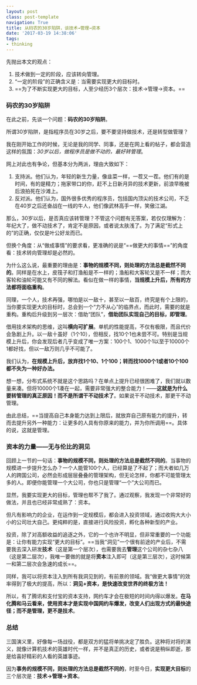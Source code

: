```yaml
---
layout: postclass: post-templatenavigation: True
title: 从码农的30岁陷阱，谈技术→管理→资本
date: '2017-03-19 14:38:06'
tags:
- thinking
---
```


先抛出本文的观点：

1. 技术做到一定的阶段，应该转向管理。
1. “一定的阶段”的正确含义是：当需要实现更大的目标时。
1. ==为了不断实现更大的目标，人至少经历3个层次：技术→管理→资本。==

### 码农的30岁陷阱

在此之前，先谈一个问题：**码农的30岁陷阱**。

所谓30岁陷阱，是指程序员在30岁之后，要不要坚持做技术，还是转型做管理？

我在刚开始工作的时候，无论是我的同学、同事，还是在网上看的帖子，都会营造这样的氛围：*30岁以后，做程序员是做不动的，最好转管理*。

网上对此也有争论，但基本分为两派，理由大致如下：

1. 支持派。他们认为，年轻的新生力量，像韭菜一样，一茬又一茬。他们有的是时间，有的是精力；拖家带口的你，赶不上日新月异的技术更新，前浪早晚被后浪拍死在沙滩上。
1. 反对派。他们认为，国外很多优秀的程序员，包括国内顶尖的技术公司，不乏在40岁之后还奋战在一线的牛人，他们像武林高手一样，笑傲江湖。

那么，30岁以后，是否真应该转管理？不管这个问题有无答案，若仅仅理解为：年纪大了，做不动技术了，肯定不是原因，或者说太肤浅了。为了满足“形式上的”的正确，仅仅是叶公好龙而已。

但换个角度：从“做成事情”的要求看，更准确的说是“==做更大的事情==”的角度看：技术转向管理却是必然的。

为什么这么说，最重要的理由是：**事物的规模不同，则处理的方法总是截然不同的**。同样是在水上，皮筏子和打渔船是不一样的；渔船和大客轮又是不一样；而大客轮和油轮可能又有不同的解法。看似在做一样的事情，**当规模上升后，所有的方法都将面临重构**。

同理，一个人，技术再强，哪怕是以一敌十，甚至以一敌百，终究是有个上限的，当你要实现更大的目标时，总会到一个“力不从心”的临界点，而此时，需要的就是重构。重构后升级到另一层次：借助“团队”，**借助团队实现自己的目标，即管理**。

借用技术架构的思维，这叫**横向可扩展**。单机的性能提高，不仅有极限，而且代价会急剧上升。以一敌十虽好（1个10），但相反，找10个1也未尝不可。特别是当规模上升后，你会发现后者几乎变成了唯一方案：100个1、1000个1以至于10000个1都好找，但以一敌万则几乎不可能了。

我们认为，**在规模上升后，放弃找1个10、1个100；转而找1000个1或者10个100都不失为一种好办法。**

想一想，分布式系统不就是这个思路吗？在单点上提升已经很困难了，我们就以数量来凑。但将10000个1凑在一起，需要非常强大的整合能力！——**这就是为什么要转管理的真正原因！而不是所谓干不动技术了**。如果说干不动技术，那更干不动管理。

由此总结，==当提高自己本身能力达到上限后，就放弃自己原有能力的提升，转而去提升另外一种能力：让更多的人具有你原来的能力，并为你所调用==。具体的说，这就是管理。


### 资本的力量——无与伦比的洞见

回顾上一节的一句话：**事物的规模不同，则处理的方法总是截然不同的**。当事物的规模进一步提升怎么办？一个人能管100个人，已经算是了不起了；而大者如几万人的跨国公司，必然会形成层层叠叠的管理架构，但无论怎样，你都不可能管理太多的人。即便你能管理一个大公司，你也只是管理“一个”大公司而已。

显然，我要实现更大的目标，管理也帮不了我了。通过观察，我发现一个非常好的做法，并且也已经非常成熟了：资本。

但凡有影响力的企业，在运作到一定规模后，都会进入投资领域，通过收购大大小小的公司壮大自己。更纯粹的是，直接进行风险投资，孵化各种新型的产业。

投资，除了对高额收益的追逐之外，它的一个也许不明显，但非常重要的一个功能是：让你有能力实现“更大的目标”。==当我“洞见”一个很有前途的产业后，不需要我去深入研发**技术**（这是第一个层次），也需要我去**管理**这个公司的杂七杂八（这是第二层次），我唯一要做的就是将**资本**注入即可（这是第三层次），这时候第一和第二层次会急速的成长==。

同样，我可以将资本注入到所有我洞见到的，有前景的领域。我“做更大事情”的效率得到了极大的提高，所以：**洞见+资本，是快速改变世界的终极方法！**

所以，有了腾讯和支付宝的资本支持，网约车才会在极短的时间内得以爆发。**在马化腾和马云看来，使用资本才是实现中国网约车爆发，改变人们出现方式的最快途径；而不是管理，更不是技术**。


### 总结
三国演义里，好像每一场战役，都是双方的猛将单挑决定了胜负。这种将对将的演义，就像计算机技术的英雄时代一样，并不是真正的历史，或者说是稍纵即逝，那是给喜好精彩的人看的英雄事迹。

因为**事务的规模不同，则处理的方法总是截然不同的**，时至今日，**实现更大目标**的三个层次是：**技术→管理→资本**。
